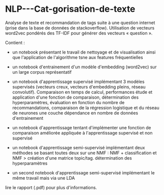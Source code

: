 # NLP---Cat-gorisation-de-texte
Analyse de texte et recommandation de tags suite à une question internet (prise dans la base de données de stackoverflow). Utilisation de vecteurs word2vec pondérés des TF-IDF pour générer des vecteurs « question ». 

Contient : 

- un notebook présentant le travail de nettoyage et de visualisation ainsi que l'application 
de l'algorithme tsne aux features fréquentielles

- un notebook d'entrainement d'un modèle d'embedding (word2vec) sur un large corpus représentatif

- un notebook d'apprentissage supervisé implémentant 3 modèles supervisés (vecteurs creux, 
	vecteurs d'embedding pleins, réseau convolutif). Comparaison en temps de calcul, performances 
	étude et application d'une fonction de comparaison, détermination des hyperparamètres, évaluation
	en fonction du nombre de recommandations, comparaison de la régression logistique et du réseau de neurones une couche
	dépendance en nombre de données d'entrainement
  
- un notebook d'apprentissage tentant d'implémenter une fonction de comparaison améliorée appliquée
			  à l'apprentissage supervisé et non supervisé
        
- un notebook d'apprentissage semi-supervisé implémentant deux méthodes se basant toutes deux sur une
			  NMF : NMF + classification et NMF > création d'une matrice topic/tag. détermination des hyperparamètres
        
- un second notebook d'apprentissage semi-supervisé implémentant le même travail mais via une LDA
      
lire le rapport (.pdf) pour plus d'informations.

